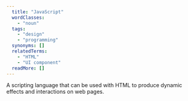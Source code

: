 ```yaml
---
  title: "JavaScript"
  wordClasses:
    - "noun"
  tags:
    - "design"
    - "programming"
  synonyms: []
  relatedTerms:
    - "HTML"
    - "UI component"
  readMore: []
---
```

A scripting language that can be used with HTML to produce dynamic effects and interactions on web pages.

